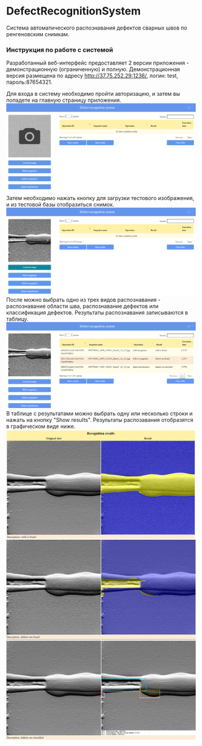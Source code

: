 # DefectRecognitionSystem
Система автоматического распознавания дефектов сварных швов по ренгеновским снимкам.
### Инструкция по работе с системой
Разработанный веб-интерфейс предоставляет 2 версии приложения - демонстрационную (ограниченную) и полную. Демонстрационная версия размещена по адресу http://37.75.252.29:1236/, логин: test, пароль:87654321.

Для входа в систему необходимо пройти авторизацию, и затем вы попадете на главную страницу приложения.
![](https://github.com/NastyaMittseva/DefectRecognitionSystem/blob/master/screens/main.png)
Затем необходимо нажать кнопку для загрузки тестового изображения, и из тестовой базы отобразиться снимок.
![](https://github.com/NastyaMittseva/DefectRecognitionSystem/blob/master/screens/load_image.png)
После можно выбрать одно из трех видов распознавания - распознавание области шва, распознавание дефектов или классификация дефектов. Результаты распознавания записываются в таблицу.
![](https://github.com/NastyaMittseva/DefectRecognitionSystem/blob/master/screens/results.png)
В таблице с результатами можно выбрать одну или несколько строки и нажать на кнопку "Show results". Результаты распозавания отобразятся в графическом виде ниже. 
![](https://github.com/NastyaMittseva/DefectRecognitionSystem/blob/master/screens/weld_recognition.png)
![](https://github.com/NastyaMittseva/DefectRecognitionSystem/blob/master/screens/defect_recognition.png)
![](https://github.com/NastyaMittseva/DefectRecognitionSystem/blob/master/screens/defect_classification.png)